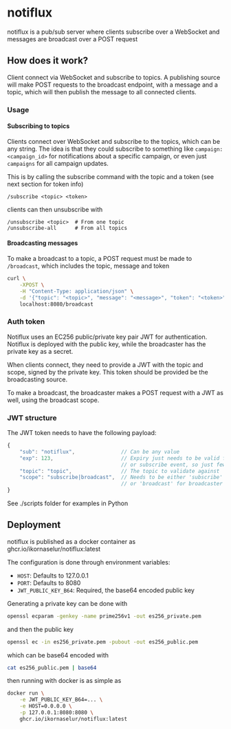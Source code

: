 # notiflux

notiflux is a pub/sub server where clients subscribe over a WebSocket and
messages are broadcast over a POST request

## How does it work?

Client connect via WebSocket and subscribe to topics. A publishing source
will make POST requests to the broadcast endpoint, with a message and a topic,
which will then publish the message to all connected clients.

### Usage

#### Subscribing to topics

Clients connect over WebSocket and subscribe to the topics, which can be any
string. The idea is that they could subscribe to something like
`campaign:<campaign_id>` for notifications about a specific campaign, or even
just `campaigns` for all campaign updates.

This is by calling the subscribe command with the topic and a token (see next
section for token info)

```
/subscribe <topic> <token>
```

clients can then unsubscribe with

```
/unsubscribe <topic>  # From one topic
/unsubscribe-all      # From all topics
```

#### Broadcasting messages

To make a broadcast to a topic, a POST request must be made to `/broadcast`,
which includes the topic, message and token

```bash
curl \
    -XPOST \
    -H "Content-Type: application/json" \
    -d '{"topic": "<topic>", "message": "<message>", "token": "<token>"}' \
    localhost:8080/broadcast
```

### Auth token

Notiflux uses an EC256 public/private key pair JWT for authentication. Notiflux
is deployed with the public key, while the broadcaster has the private key as a
secret.

When clients connect, they need to provide a JWT with the topic and scope,
signed by the private key. This token should be provided be the broadcasting
source.

To make a broadcast, the broadcaster makes a POST request with a JWT as well,
using the broadcast scope.

### JWT structure

The JWT token needs to have the following payload:

```js
{
    "sub": "notiflux",               // Can be any value
    "exp": 123,                      // Expiry just needs to be valid for the broadcast
                                     // or subscribe event, so just few seconds is enough
    "topic": "topic",                // The topic to validate against
    "scope": "subscribe|broadcast",  // Needs to be either 'subscribe' for clients
                                     // or 'broadcast' for broadcaster
}
```

See ./scripts folder for examples in Python

## Deployment

notiflux is published as a docker container as ghcr.io/ikornaselur/notiflux:latest

The configuration is done through environment variables:

* `HOST`: Defaults to 127.0.0.1
* `PORT`: Defaults to 8080
* `JWT_PUBLIC_KEY_B64`: Required, the base64 encoded public key

Generating a private key can be done with

```bash
openssl ecparam -genkey -name prime256v1 -out es256_private.pem
```

and then the public key

```bash
openssl ec -in es256_private.pem -pubout -out es256_public.pem
```

which can be base64 encoded with

```bash
cat es256_public.pem | base64
```

then running with docker is as simple as

```bash
docker run \
    -e JWT_PUBLIC_KEY_B64=... \
    -e HOST=0.0.0.0 \
    -p 127.0.0.1:8080:8080 \
    ghcr.io/ikornaselur/notiflux:latest
```
